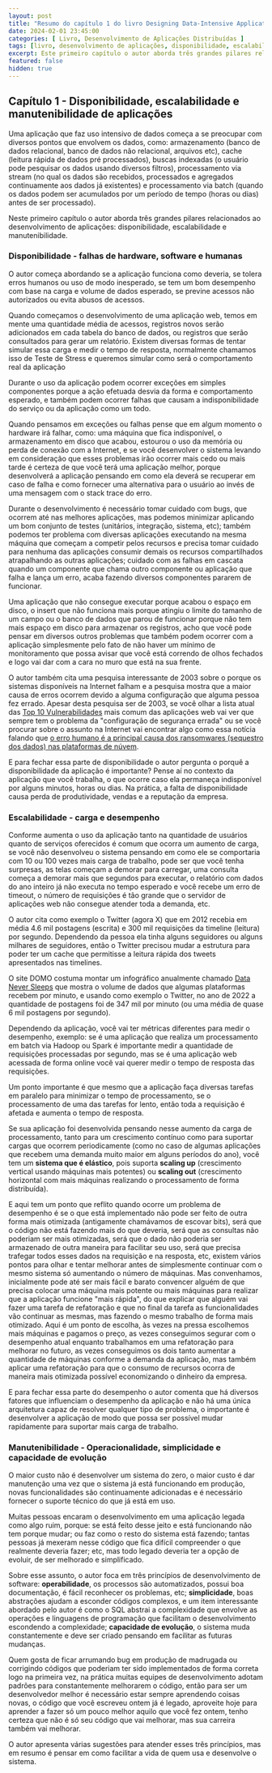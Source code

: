 ```yaml
---
layout: post
title: "Resumo do capítulo 1 do livro Designing Data-Intensive Applications"
date: 2024-02-01 23:45:00
categories: [ Livro, Desenvolvimento de Aplicações Distribuídas ]
tags: [livro, desenvolvimento de aplicações, disponibilidade, escalabilidade, manutenibilidade]
excerpt: Este primeiro capítulo o autor aborda três grandes pilares relacionados ao desenvolvimento de aplicações (disponibilidade, escalabilidade e manutenibilidade).
featured: false
hidden: true
---
```


## Capítulo 1 - Disponibilidade, escalabilidade e manutenibilidade de aplicações

Uma aplicação que faz uso intensivo de dados começa a se preocupar com diversos pontos que envolvem os dados, como: armazenamento (banco de dados relacional, banco de dados não relacional, arquivos etc), cache (leitura rápida de dados pré processados), buscas indexadas (o usuário pode pesquisar os dados usando diversos filtros), processamento via stream (no qual os dados são recebidos, processados e agregados continuamente aos dados já existentes) e processamento via batch (quando os dados podem ser acumulados por um período de tempo (horas ou dias) antes de ser processado).

Neste primeiro capítulo o autor aborda três grandes pilares relacionados ao desenvolvimento de aplicações: disponibilidade, escalabilidade e manutenibilidade.

### Disponibilidade - falhas de hardware, software e humanas

O autor começa abordando se a aplicação funciona como deveria, se tolera erros humanos ou uso de modo inesperado, se tem um bom desempenho com base na carga e volume de dados esperado, se previne acessos não autorizados ou evita abusos de acessos.

Quando começamos o desenvolvimento de uma aplicação web, temos em mente uma quantidade média de acessos, registros novos serão adicionados em cada tabela do banco de dados, ou registros que serão consultados para gerar um relatório. Existem diversas formas de tentar simular essa carga e medir o tempo de resposta, normalmente chamamos isso de Teste de Stress e queremos simular como será o comportamento real da aplicação

Durante o uso da aplicação podem ocorrer exceções em simples componentes porque a ação efetuada desvia da forma e comportamento esperado, e também podem ocorrer falhas que causam a indisponibilidade do serviço ou da aplicação como um todo.

Quando pensamos em exceções ou falhas pense que em algum momento o hardware irá falhar, como: uma máquina que fica indisponível, o armazenamento em disco que acabou, estourou o uso da memória ou perda de conexão com a Internet, e se você desenvolver o sistema levando em consideração que esses problemas irão ocorrer mais cedo ou mais tarde é certeza de que você terá uma aplicação melhor, porque desenvolverá a aplicação pensando em como ela deverá se recuperar em caso de falha e como fornecer uma alternativa para o usuário ao invés de uma mensagem com o stack trace do erro.

Durante o desenvolvimento é necessário tomar cuidado com bugs, que ocorrem até nas melhores aplicações, mas podemos minimizar aplicando um bom conjunto de testes (unitários, integração, sistema, etc); também podemos ter problema com diversas aplicações executando na mesma máquina que começam a competir pelos recursos e precisa tomar cuidado para nenhuma das aplicações consumir demais os recursos compartilhados atrapalhando as outras aplicações; cuidado com as falhas em cascata quando um componente que chama outro componente ou aplicação que falha e lança um erro, acaba fazendo diversos componentes pararem de funcionar.

Uma aplicação que não consegue executar porque acabou o espaço em disco, o insert que não funciona mais porque atingiu o limite do tamanho de um campo ou o banco de dados que parou de funcionar porque não tem mais espaço em disco para armazenar os registros, acho que você pode pensar em diversos outros problemas que também podem ocorrer com a aplicação simplesmente pelo fato de não haver um mínimo de monitoramento que possa avisar que você está correndo de olhos fechados e logo vai dar com a cara no muro que está na sua frente.

O autor também cita uma pesquisa interessante de 2003 sobre o porque os sistemas disponíveis na Internet falham e a pesquisa mostra que a maior causa de erros ocorrem devido a alguma configuração que alguma pessoa fez errado. Apesar desta pesquisa ser de 2003, se você olhar a lista atual das [Top 10 Vulnerabilidades](https://owasp.org/www-project-top-ten) mais comum das aplicações web vai ver que sempre tem o problema da "configuração de segurança errada" ou se você procurar sobre o assunto na Internet vai encontrar algo como essa notícia falando que  [o erro humano é a principal causa dos ransomwares (sequestro dos dados) nas plataformas de núvem](https://www.thalesgroup.com/en/worldwide/security/press_release/2023-thales-data-threat-report-reveals-increase-ransomware-attacks).

E para fechar essa parte de disponibilidade o autor pergunta o porquê a disponibilidade da aplicação é importante? Pense aí no contexto da aplicação que você trabalha, o que ocorre caso ela permaneça indisponível por alguns minutos, horas ou dias. Na prática, a falta de disponibilidade causa perda de produtividade, vendas e a reputação da empresa.


### Escalabilidade - carga e desempenho

Conforme aumenta o uso da aplicação tanto na quantidade de usuários quanto de serviços oferecidos é comum que ocorra um aumento de carga, se você não desenvolveu o sistema pensando em como ele se comportaria com 10 ou 100 vezes mais carga de trabalho, pode ser que você tenha surpresas, as telas começam a demorar para carregar, uma consulta começa a demorar mais que segundos para executar, o relatório com dados do ano inteiro já não executa no tempo esperado e você recebe um erro de timeout, o número de requisições é tão grande que o servidor de aplicações web não consegue atender toda a demanda, etc.

O autor cita como exemplo o Twitter (agora X) que em 2012 recebia em média 4.6 mil postagens (escrita) e 300 mil requisições da timeline (leitura) por segundo. Dependendo da pessoa ela tinha alguns seguidores ou alguns milhares de seguidores, então o Twitter precisou mudar a estrutura para poder ter um cache que permitisse a leitura rápida dos tweets apresentados nas timelines.

O site DOMO costuma montar um infográfico anualmente chamado [Data Never Sleeps](https://www.domo.com/data-never-sleeps) que mostra o volume de dados que algumas plataformas recebem por minuto, e usando como exemplo o Twitter, no ano de 2022 a quantidade de postagens foi de 347 mil por minuto (ou uma média de quase 6 mil postagens por segundo).

Dependendo da aplicação, você vai ter métricas diferentes para medir o desempenho, exemplo: se é uma aplicação que realiza um processamento em batch via Hadoop ou Spark é importante medir a quantidade de requisições processadas por segundo, mas se é uma aplicação web acessada de forma online você vai querer medir o tempo de resposta das requisições. 

Um ponto importante é que mesmo que a aplicação faça diversas tarefas em paralelo para minimizar o tempo de processamento, se o processamento de uma das tarefas for lento, então toda a requisição é afetada e aumenta o tempo de resposta.

Se sua aplicação foi desenvolvida pensando nesse aumento da carga de processamento, tanto para um crescimento contínuo como para suportar cargas que ocorrem periodicamente (como no caso de algumas aplicações que recebem uma demanda muito maior em alguns períodos do ano), você tem um **sistema que é elástico**, pois suporta **scaling up** (crescimento vertical usando máquinas mais potentes) ou **scaling out** (crescimento horizontal com mais máquinas realizando o processamento de forma distribuída).

E aqui tem um ponto que reflito quando ocorre um problema de desempenho é se o que está implementado não pode ser feito de outra forma mais otimizada (antigamente chamávamos de escovar bits), será que o código não está fazendo mais do que deveria, será que as consultas não poderiam ser mais otimizadas, será que o dado não poderia ser armazenado de outra maneira para facilitar seu uso, será que precisa trafegar todos esses dados na requisição e na resposta, etc, existem vários pontos para olhar e tentar melhorar antes de simplesmente continuar com o mesmo sistema só aumentando o número de máquinas. Mas convenhamos, inicialmente pode até ser mais fácil e barato convencer alguém de que precisa colocar uma máquina mais potente ou mais máquinas para realizar que a aplicação funcione "mais rápida", do que explicar que alguém vai fazer uma tarefa de refatoração e que no final da tarefa as funcionalidades vão continuar as mesmas, mas fazendo o mesmo trabalho de forma mais otimizado. Aqui é um ponto de escolha, às vezes na pressa escolhemos mais máquinas e pagamos o preço, as vezes conseguimos segurar com o desempenho atual enquanto trabalhamos em uma refatoração para melhorar no futuro, as vezes conseguimos os dois tanto aumentar a quantidade de máquinas conforme a demanda da aplicação, mas também aplicar uma refatoração para que o consumo de recursos ocorra de maneira mais otimizada possível economizando o dinheiro da empresa.

E para fechar essa parte do desempenho o autor comenta que há diversos fatores que influenciam o desempenho da aplicação e não há uma única arquitetura capaz de resolver qualquer tipo de problema, o importante é desenvolver a aplicação de modo que possa ser possível mudar rapidamente para suportar mais carga de trabalho.


### Manutenibilidade - Operacionalidade, simplicidade e capacidade de evolução

O maior custo não é desenvolver um sistema do zero, o maior custo é dar manutenção uma vez que o sistema já está funcionando em produção, novas funcionalidades são continuamente adicionadas e é necessário fornecer o suporte técnico do que já está em uso.

Muitas pessoas encaram o desenvolvimento em uma aplicação legada como algo ruim, porque: se está feito desse jeito e está funcionando não tem porque mudar; ou faz como o resto do sistema está fazendo; tantas pessoas já mexeram nesse código que fica difícil compreender o que realmente deveria fazer; etc, mas todo legado deveria ter a opção de evoluir, de ser melhorado e simplificado.

Sobre esse assunto, o autor foca em três princípios de desenvolvimento de software: **operabilidade**, os processos são automatizados, possui boa documentação, é fácil reconhecer os problemas, etc; **simplicidade**, boas abstrações ajudam a esconder códigos complexos, e um item interessante abordado pelo autor é como o SQL abstrai a complexidade que envolve as operações e linguagens de programação que facilitam o desenvolvimento escondendo a complexidade; **capacidade de evolução**, o sistema muda constantemente e deve ser criado pensando em facilitar as futuras mudanças.

Quem gosta de ficar arrumando bug em produção de madrugada ou corrigindo códigos que poderiam ter sido implementados de forma correta logo na primeira vez, na prática muitas equipes de desenvolvimento adotam padrões para constantemente melhorarem o código, então para ser um desenvolvedor melhor é necessário estar sempre aprendendo coisas novas, o código que você escreveu ontem já é legado, aproveite hoje para aprender a fazer só um pouco melhor aquilo que você fez ontem, tenho certeza que não é só seu código que vai melhorar, mas sua carreira também vai melhorar.

O autor apresenta várias sugestões para atender esses três princípios, mas em resumo é pensar em como facilitar a vida de quem usa e desenvolve o sistema.